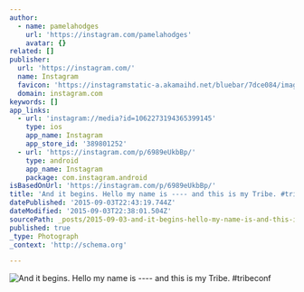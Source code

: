 ```yaml
---
author:
  - name: pamelahodges
    url: 'https://instagram.com/pamelahodges'
    avatar: {}
related: []
publisher:
  url: 'https://instagram.com/'
  name: Instagram
  favicon: 'https://instagramstatic-a.akamaihd.net/bluebar/7dce084/images/ico/favicon.ico'
  domain: instagram.com
keywords: []
app_links:
  - url: 'instagram://media?id=1062273194365399145'
    type: ios
    app_name: Instagram
    app_store_id: '389801252'
  - url: 'https://instagram.com/p/6989eUkbBp/'
    type: android
    app_name: Instagram
    package: com.instagram.android
isBasedOnUrl: 'https://instagram.com/p/6989eUkbBp/'
title: 'And it begins. Hello my name is ---- and this is my Tribe. #tribeconf'
datePublished: '2015-09-03T22:43:19.744Z'
dateModified: '2015-09-03T22:38:01.504Z'
sourcePath: _posts/2015-09-03-and-it-begins-hello-my-name-is-and-this-is-my-tribe.md
published: true
_type: Photograph
_context: 'http://schema.org'

---
```

![And it begins&period; Hello my name is ---- and this is my Tribe&period; &num;tribeconf](https://scontent.cdninstagram.com/hphotos-xfa1/t51.2885-15/e35/11327012_1165185450174705_1279069226_n.jpg)
